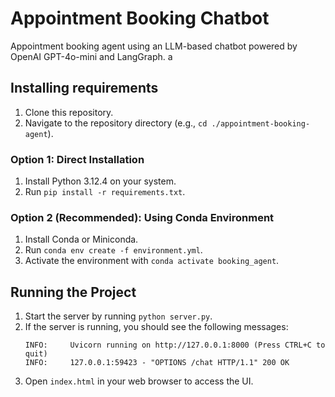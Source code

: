 # Appointment Booking Chatbot
Appointment booking agent using an LLM-based chatbot powered by OpenAI GPT-4o-mini and LangGraph.  a

## Installing requirements
1. Clone this repository.
2. Navigate to the repository directory (e.g., `cd ./appointment-booking-agent`).
### Option 1: Direct Installation
1. Install Python 3.12.4 on your system.
2. Run `pip install -r requirements.txt`.

### Option 2 (Recommended): Using Conda Environment
1. Install Conda or Miniconda.
2. Run `conda env create -f environment.yml`.
3. Activate the environment with `conda activate booking_agent`.

## Running the Project
1. Start the server by running `python server.py`.
2. If the server is running, you should see the following messages:
    ```
    INFO:     Uvicorn running on http://127.0.0.1:8000 (Press CTRL+C to quit)
    INFO:     127.0.0.1:59423 - "OPTIONS /chat HTTP/1.1" 200 OK
    ```
3. Open `index.html` in your web browser to access the UI.
